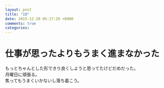 ```yaml
---
layout: post
title: "18"
date: 2015-12-20 05:17:29 +0900
comments: true
categories: 
---
```


仕事が思ったよりもうまく進まなかった
===
もっとちゃんとした形できり良くしようと思ってたけどだめだった。  
月曜日に頑張る。  
焦ってもうまくいかないし落ち着こう。
